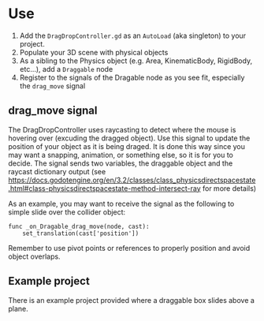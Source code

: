 # Use

1. Add the `DragDropController.gd` as an `AutoLoad` (aka singleton) to your project.
2. Populate your 3D scene with physical objects
3. As a sibling to the Physics object (e.g. Area, KinematicBody, RigidBody, etc...), add a `Draggable` node
4. Register to the signals of the Dragable node as you see fit, especially the `drag_move` signal

## drag_move signal

The DragDropController uses raycasting to detect where the mouse is hovering over (excuding the dragged object).
Use this signal to update the position of your object as it is being draged. It is done this way since you may want a snapping, animation, or something else, so it is for you to decide.
The signal sends two variables, the draggable object and the raycast dictionary output (see https://docs.godotengine.org/en/3.2/classes/class_physicsdirectspacestate.html#class-physicsdirectspacestate-method-intersect-ray for more details)

As an example, you may want to receive the signal as the following to simple slide over the collider object:

```godot
func _on_Dragable_drag_move(node, cast):
	set_translation(cast['position'])
```

Remember to use pivot points or references to properly position and avoid object overlaps.

## Example project

There is an example project provided where a draggable box slides above a plane.